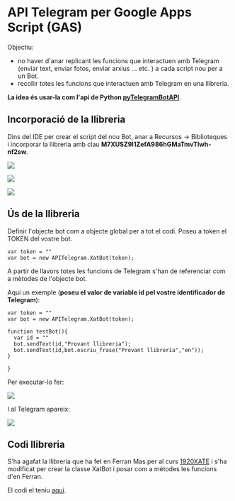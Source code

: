 # API Telegram per Google Apps Script (GAS)

Objectiu:
* no haver d'anar replicant les funcions que interactuen amb Telegram (enviar text, enviar fotos, enviar arxius ... etc. ) a cada script nou per a un Bot.
* recollir totes les funcions que interactuen amb Telegram en una llibreria.

**La idea és usar-la com l'api de Python [pyTelegramBotAPI](https://pypi.org/project/pyTelegramBotAPI/)**.

## Incorporació de la llibreria 

Dins del IDE per crear el script del nou Bot, anar a Recursos -> Biblioteques i incorporar la llibreria amb clau  **M7XUSZ9l1ZefA986hGMaTmvTIwh-nf2sw**.

![](https://i.imgur.com/ZifDLMg.png)

![](https://i.imgur.com/hMDsU0C.png)

![](https://i.imgur.com/a2AWyPg.png)

## Ús de la llibreria

Definir l'objecte bot com a objecte global per a tot el codi. Poseu a token el TOKEN del vostre bot.
```javascript=
var token = ""
var bot = new APITelegram.XatBot(token);
```

A partir de llavors totes les funcions de Telegram s'han de referenciar com a mètodes de l'objecte bot.

Aquí un exemple (**poseu el valor de variable id pel vostre identificador de Telegram**):
```javascript=
var token = ""
var bot = new APITelegram.XatBot(token);

function testBot(){
  var id = ""
  bot.sendText(id,"Provant llibreria");
  bot.sendText(id,bot.escriu_frase("Provant llibreria","en"));
}

}
```
Per executar-lo fer:

![](https://i.imgur.com/2MgAlc8.png)

I al Telegram apareix:

![](https://i.imgur.com/r0hMTpv.png)



## Codi llibreria

S'ha agafat la llibreria que ha fet en Ferran Mas per al curs [1920XATE](https://odissea.xtec.cat/course/view.php?id=65204) i s'ha modificat per crear la classe XatBot i posar com a mètodes les funcions d'en Ferran.

El codi el teniu [aquí](code/APITelegram.gs).

